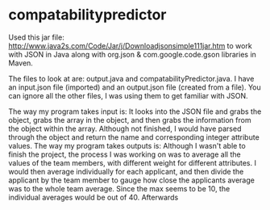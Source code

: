 # compatabilitypredictor
Used this jar file: http://www.java2s.com/Code/Jar/j/Downloadjsonsimple111jar.htm to work with JSON in Java along with org.json &  com.google.code.gson libraries in Maven.

The files to look at are: output.java and compatabilityPredictor.java. I have an input.json file (imported) and an output.json file (created from a file).
You can ignore all the other files, I was using them to get familiar with JSON.

The way my program takes input is: 
  It looks into the JSON file and grabs the object, grabs the array in the object, and then grabs the information from the object within the array. Although not finished, I would have parsed through the object and return the name and corresponding integer attribute values. 
The way my program takes outputs is: 
  Although I wasn't able to finish the project, the process I was working on was to average all the values of the team members, with different weight for different attributes. I would then average individually for each applicant, and then divide the applicant by the team member to gauge how close the applicants average was to the whole team average. Since the max seems to be 10, the individual averages would be out of 40. Afterwards 
